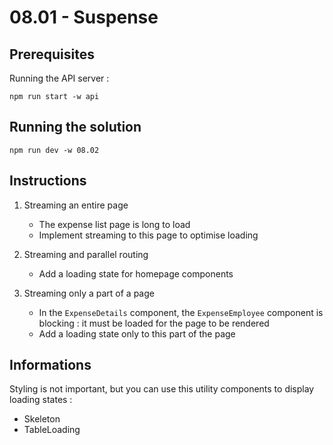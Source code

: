 # 08.01 - Suspense

## Prerequisites

Running the API server :

```
npm run start -w api
```

## Running the solution

```
npm run dev -w 08.02
```

## Instructions

1. Streaming an entire page

   - The expense list page is long to load
   - Implement streaming to this page to optimise loading

2. Streaming and parallel routing

   - Add a loading state for homepage components

3. Streaming only a part of a page
   - In the `ExpenseDetails` component, the `ExpenseEmployee` component is blocking : it must be loaded for the page to be rendered
   - Add a loading state only to this part of the page

## Informations

Styling is not important, but you can use this utility components to display loading states :

- Skeleton
- TableLoading
